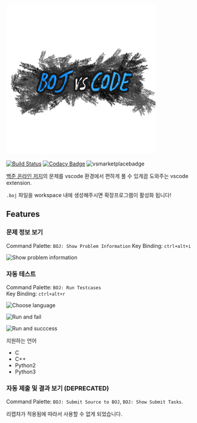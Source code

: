 ![logo](./resources/images/logo.png)

[![Build Status](https://travis-ci.org/boj-vs-code/client.svg?branch=master)](https://travis-ci.org/boj-vs-code/client)
[![Codacy Badge](https://api.codacy.com/project/badge/Grade/2adae3da53304e1d84433f5e7d723e0d)](https://www.codacy.com/app/dogeonlove0326/boj-vs-code?utm_source=github.com&amp;utm_medium=referral&amp;utm_content=moreal/boj-vs-code&amp;utm_campaign=Badge_Grade)
![vsmarketplacebadge](https://vsmarketplacebadge.apphb.com/version/bojvscode.boj-vs-code.svg)  

[백준 온라인 저지]의 문제를 vscode 환경에서 편하게 풀 수 있게끔 도와주는 vscode extension.

`.boj` 파일을 workspace 내에 생성해주시면 확장프로그램이 활성화 됩니다!

[백준 온라인 저지]: https://boj.kr

## Features

### 문제 정보 보기

Command Palette: `BOJ: Show Problem Information`
Key Binding: `ctrl+alt+i`

![Show problem information](https://user-images.githubusercontent.com/26626194/70360470-fcf6aa00-18c1-11ea-86c3-af1d016aeef5.png)

### 자동 테스트

Command Palette: `BOJ: Run Testcases`  
Key Binding: `ctrl+alt+r`

![Choose language](https://user-images.githubusercontent.com/26626194/70360682-8b6b2b80-18c2-11ea-9bfe-9f4bf51ab965.png)

![Run and fail](https://user-images.githubusercontent.com/26626194/70360765-ca00e600-18c2-11ea-9646-2186224ffd11.png)

![Run and succcess](https://user-images.githubusercontent.com/26626194/70361266-4942e980-18c4-11ea-920c-edb183a151a6.png)

지원하는 언어
- C
- C++
- Python2
- Python3

### 자동 제출 및 결과 보기 (DEPRECATED)

Command Palette: `BOJ: Submit Source to BOJ`, `BOJ: Show Submit Tasks`.

리캡챠가 적용됨에 따라서 사용할 수 없게 되었습니다.
